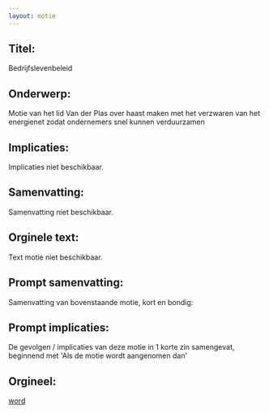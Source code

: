 ```yaml
---
layout: motie
---
```

## Titel:
Bedrijfslevenbeleid
## Onderwerp:
Motie van het lid Van der Plas over haast maken met het verzwaren van het energienet zodat ondernemers snel kunnen verduurzamen 
## Implicaties:
Implicaties niet beschikbaar.
## Samenvatting:
Samenvatting niet beschikbaar.
## Orginele text:
Text motie niet beschikbaar.

## Prompt samenvatting:
Samenvatting van bovenstaande motie, kort en bondig:


## Prompt implicaties:
De gevolgen / implicaties van deze motie in 1 korte zin samengevat, beginnend met 'Als de motie wordt aangenomen dan' 

## Orgineel:
[word](https://gegevensmagazijn.tweedekamer.nl/OData/v4/2.0/Document(6ad72ae7-7115-4d1f-8e47-518163536f85)/resource)
